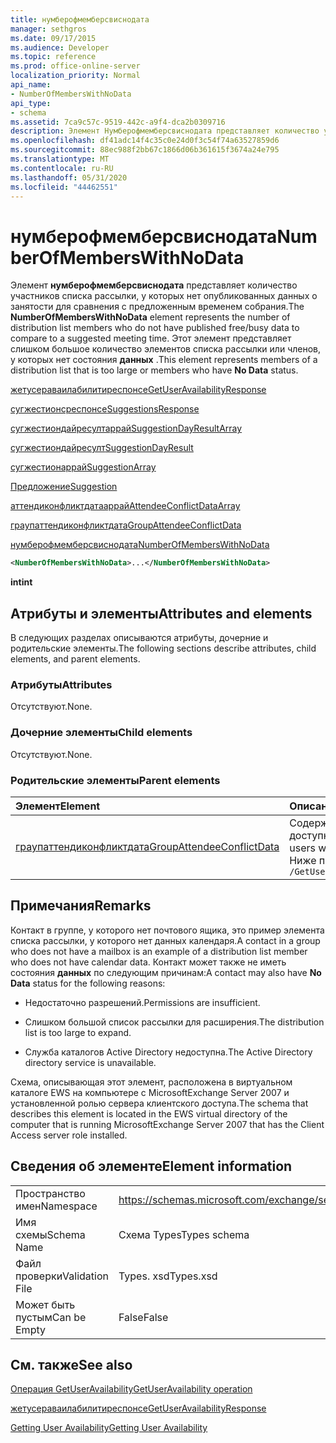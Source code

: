 ```yaml
---
title: нумберофмемберсвиснодата
manager: sethgros
ms.date: 09/17/2015
ms.audience: Developer
ms.topic: reference
ms.prod: office-online-server
localization_priority: Normal
api_name:
- NumberOfMembersWithNoData
api_type:
- schema
ms.assetid: 7ca9c57c-9519-442c-a9f4-dca2b0309716
description: Элемент Нумберофмемберсвиснодата представляет количество участников списка рассылки, у которых нет опубликованных данных о занятости для сравнения с предложенным временем собрания. Этот элемент представляет слишком большое количество элементов списка рассылки или членов, у которых нет состояния данных.
ms.openlocfilehash: df41adc14f4c35c0e24d0f3c54f74a63527859d6
ms.sourcegitcommit: 88ec988f2bb67c1866d06b361615f3674a24e795
ms.translationtype: MT
ms.contentlocale: ru-RU
ms.lasthandoff: 05/31/2020
ms.locfileid: "44462551"
---
```

# <a name="numberofmemberswithnodata"></a><span data-ttu-id="c7c84-104">нумберофмемберсвиснодата</span><span class="sxs-lookup"><span data-stu-id="c7c84-104">NumberOfMembersWithNoData</span></span>

<span data-ttu-id="c7c84-105">Элемент **нумберофмемберсвиснодата** представляет количество участников списка рассылки, у которых нет опубликованных данных о занятости для сравнения с предложенным временем собрания.</span><span class="sxs-lookup"><span data-stu-id="c7c84-105">The **NumberOfMembersWithNoData** element represents the number of distribution list members who do not have published free/busy data to compare to a suggested meeting time.</span></span> <span data-ttu-id="c7c84-106">Этот элемент представляет слишком большое количество элементов списка рассылки или членов, у которых нет состояния **данных** .</span><span class="sxs-lookup"><span data-stu-id="c7c84-106">This element represents members of a distribution list that is too large or members who have **No Data** status.</span></span> 
  
[<span data-ttu-id="c7c84-107">жетусераваилабилитиреспонсе</span><span class="sxs-lookup"><span data-stu-id="c7c84-107">GetUserAvailabilityResponse</span></span>](getuseravailabilityresponse.md)
  
[<span data-ttu-id="c7c84-108">сугжестионсреспонсе</span><span class="sxs-lookup"><span data-stu-id="c7c84-108">SuggestionsResponse</span></span>](suggestionsresponse.md)
  
[<span data-ttu-id="c7c84-109">сугжестиондайресултаррай</span><span class="sxs-lookup"><span data-stu-id="c7c84-109">SuggestionDayResultArray</span></span>](suggestiondayresultarray.md)
  
[<span data-ttu-id="c7c84-110">сугжестиондайресулт</span><span class="sxs-lookup"><span data-stu-id="c7c84-110">SuggestionDayResult</span></span>](suggestiondayresult.md)
  
[<span data-ttu-id="c7c84-111">сугжестионаррай</span><span class="sxs-lookup"><span data-stu-id="c7c84-111">SuggestionArray</span></span>](suggestionarray.md)
  
[<span data-ttu-id="c7c84-112">Предложение</span><span class="sxs-lookup"><span data-stu-id="c7c84-112">Suggestion</span></span>](suggestion.md)
  
[<span data-ttu-id="c7c84-113">аттендиконфликтдатааррай</span><span class="sxs-lookup"><span data-stu-id="c7c84-113">AttendeeConflictDataArray</span></span>](attendeeconflictdataarray.md)
  
[<span data-ttu-id="c7c84-114">граупаттендиконфликтдата</span><span class="sxs-lookup"><span data-stu-id="c7c84-114">GroupAttendeeConflictData</span></span>](groupattendeeconflictdata.md)
  
[<span data-ttu-id="c7c84-115">нумберофмемберсвиснодата</span><span class="sxs-lookup"><span data-stu-id="c7c84-115">NumberOfMembersWithNoData</span></span>](numberofmemberswithnodata.md)
  
```xml
<NumberOfMembersWithNoData>...</NumberOfMembersWithNoData>
```

 <span data-ttu-id="c7c84-116">**int**</span><span class="sxs-lookup"><span data-stu-id="c7c84-116">**int**</span></span>
## <a name="attributes-and-elements"></a><span data-ttu-id="c7c84-117">Атрибуты и элементы</span><span class="sxs-lookup"><span data-stu-id="c7c84-117">Attributes and elements</span></span>

<span data-ttu-id="c7c84-118">В следующих разделах описываются атрибуты, дочерние и родительские элементы.</span><span class="sxs-lookup"><span data-stu-id="c7c84-118">The following sections describe attributes, child elements, and parent elements.</span></span>
  
### <a name="attributes"></a><span data-ttu-id="c7c84-119">Атрибуты</span><span class="sxs-lookup"><span data-stu-id="c7c84-119">Attributes</span></span>

<span data-ttu-id="c7c84-120">Отсутствуют.</span><span class="sxs-lookup"><span data-stu-id="c7c84-120">None.</span></span>
  
### <a name="child-elements"></a><span data-ttu-id="c7c84-121">Дочерние элементы</span><span class="sxs-lookup"><span data-stu-id="c7c84-121">Child elements</span></span>

<span data-ttu-id="c7c84-122">Отсутствуют.</span><span class="sxs-lookup"><span data-stu-id="c7c84-122">None.</span></span>
  
### <a name="parent-elements"></a><span data-ttu-id="c7c84-123">Родительские элементы</span><span class="sxs-lookup"><span data-stu-id="c7c84-123">Parent elements</span></span>

|<span data-ttu-id="c7c84-124">**Элемент**</span><span class="sxs-lookup"><span data-stu-id="c7c84-124">**Element**</span></span>|<span data-ttu-id="c7c84-125">**Описание**</span><span class="sxs-lookup"><span data-stu-id="c7c84-125">**Description**</span></span>|
|:-----|:-----|
|[<span data-ttu-id="c7c84-126">граупаттендиконфликтдата</span><span class="sxs-lookup"><span data-stu-id="c7c84-126">GroupAttendeeConflictData</span></span>](groupattendeeconflictdata.md) <br/> |<span data-ttu-id="c7c84-127">Содержит статистические сведения о количестве доступных пользователей, количестве пользователей с конфликтами и количестве пользователей, не имеющих сведений о доступности, в списке рассылки для предполагаемого времени проведения собрания.</span><span class="sxs-lookup"><span data-stu-id="c7c84-127">Contains aggregate conflict information about the number of users who are available, the number of users who have conflicts, and the number of users who do not have availability information in a distribution list for a suggested meeting time.</span></span>  <br/> <span data-ttu-id="c7c84-128">Ниже приведено выражение XPath для этого элемента:</span><span class="sxs-lookup"><span data-stu-id="c7c84-128">The following is the XPath expression to this element:</span></span>  <br/>  `/GetUserAvailabilityResponse/SuggestionsResponse/SuggestionDayResultArray/SuggestionDayResult[i]/SuggestionArray/Suggestion[i]/AttendeeConflictDataArray/GroupAttendeeConflictData` <br/> |
   
## <a name="remarks"></a><span data-ttu-id="c7c84-129">Примечания</span><span class="sxs-lookup"><span data-stu-id="c7c84-129">Remarks</span></span>

<span data-ttu-id="c7c84-130">Контакт в группе, у которого нет почтового ящика, это пример элемента списка рассылки, у которого нет данных календаря.</span><span class="sxs-lookup"><span data-stu-id="c7c84-130">A contact in a group who does not have a mailbox is an example of a distribution list member who does not have calendar data.</span></span> <span data-ttu-id="c7c84-131">Контакт может также не иметь состояния **данных** по следующим причинам:</span><span class="sxs-lookup"><span data-stu-id="c7c84-131">A contact may also have **No Data** status for the following reasons:</span></span> 
  
- <span data-ttu-id="c7c84-132">Недостаточно разрешений.</span><span class="sxs-lookup"><span data-stu-id="c7c84-132">Permissions are insufficient.</span></span>
    
- <span data-ttu-id="c7c84-133">Слишком большой список рассылки для расширения.</span><span class="sxs-lookup"><span data-stu-id="c7c84-133">The distribution list is too large to expand.</span></span>
    
- <span data-ttu-id="c7c84-134">Служба каталогов Active Directory недоступна.</span><span class="sxs-lookup"><span data-stu-id="c7c84-134">The Active Directory directory service is unavailable.</span></span>
    
<span data-ttu-id="c7c84-135">Схема, описывающая этот элемент, расположена в виртуальном каталоге EWS на компьютере с MicrosoftExchange Server 2007 и установленной ролью сервера клиентского доступа.</span><span class="sxs-lookup"><span data-stu-id="c7c84-135">The schema that describes this element is located in the EWS virtual directory of the computer that is running MicrosoftExchange Server 2007 that has the Client Access server role installed.</span></span>
  
## <a name="element-information"></a><span data-ttu-id="c7c84-136">Сведения об элементе</span><span class="sxs-lookup"><span data-stu-id="c7c84-136">Element information</span></span>

|||
|:-----|:-----|
|<span data-ttu-id="c7c84-137">Пространство имен</span><span class="sxs-lookup"><span data-stu-id="c7c84-137">Namespace</span></span>  <br/> |https://schemas.microsoft.com/exchange/services/2006/types  <br/> |
|<span data-ttu-id="c7c84-138">Имя схемы</span><span class="sxs-lookup"><span data-stu-id="c7c84-138">Schema Name</span></span>  <br/> |<span data-ttu-id="c7c84-139">Схема Types</span><span class="sxs-lookup"><span data-stu-id="c7c84-139">Types schema</span></span>  <br/> |
|<span data-ttu-id="c7c84-140">Файл проверки</span><span class="sxs-lookup"><span data-stu-id="c7c84-140">Validation File</span></span>  <br/> |<span data-ttu-id="c7c84-141">Types. xsd</span><span class="sxs-lookup"><span data-stu-id="c7c84-141">Types.xsd</span></span>  <br/> |
|<span data-ttu-id="c7c84-142">Может быть пустым</span><span class="sxs-lookup"><span data-stu-id="c7c84-142">Can be Empty</span></span>  <br/> |<span data-ttu-id="c7c84-143">False</span><span class="sxs-lookup"><span data-stu-id="c7c84-143">False</span></span>  <br/> |
   
## <a name="see-also"></a><span data-ttu-id="c7c84-144">См. также</span><span class="sxs-lookup"><span data-stu-id="c7c84-144">See also</span></span>



[<span data-ttu-id="c7c84-145">Операция GetUserAvailability</span><span class="sxs-lookup"><span data-stu-id="c7c84-145">GetUserAvailability operation</span></span>](getuseravailability-operation.md)
  
[<span data-ttu-id="c7c84-146">жетусераваилабилитиреспонсе</span><span class="sxs-lookup"><span data-stu-id="c7c84-146">GetUserAvailabilityResponse</span></span>](getuseravailabilityresponse.md)


[<span data-ttu-id="c7c84-147">Getting User Availability</span><span class="sxs-lookup"><span data-stu-id="c7c84-147">Getting User Availability</span></span>](https://msdn.microsoft.com/library/d4133fcb-9b0f-4e6b-aadf-a389da83516a%28Office.15%29.aspx)

